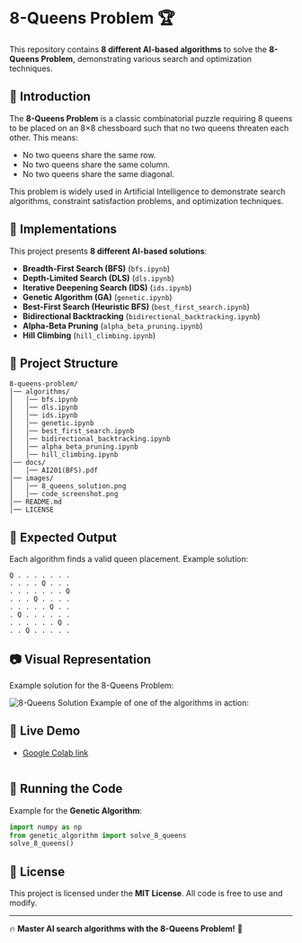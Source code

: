 # 8-Queens Problem 🏆


This repository contains **8 different AI-based algorithms** to solve the **8-Queens Problem**, demonstrating various search and optimization techniques.

## 🌟 Introduction
The **8-Queens Problem** is a classic combinatorial puzzle requiring 8 queens to be placed on an 8×8 chessboard such that no two queens threaten each other. This means:
- No two queens share the same row.
- No two queens share the same column.
- No two queens share the same diagonal.

This problem is widely used in Artificial Intelligence to demonstrate search algorithms, constraint satisfaction problems, and optimization techniques.

## 🚀 Implementations
This project presents **8 different AI-based solutions**:
- **Breadth-First Search (BFS)** (`bfs.ipynb`)
- **Depth-Limited Search (DLS)** (`dls.ipynb`)
- **Iterative Deepening Search (IDS)** (`ids.ipynb`)
- **Genetic Algorithm (GA)** (`genetic.ipynb`)
- **Best-First Search (Heuristic BFS)** (`best_first_search.ipynb`)
- **Bidirectional Backtracking** (`bidirectional_backtracking.ipynb`)
- **Alpha-Beta Pruning** (`alpha_beta_pruning.ipynb`)
- **Hill Climbing** (`hill_climbing.ipynb`)

## 📂 Project Structure
```
8-queens-problem/
│── algorithms/
│   │── bfs.ipynb
│   │── dls.ipynb
│   │── ids.ipynb
│   │── genetic.ipynb
│   │── best_first_search.ipynb
│   │── bidirectional_backtracking.ipynb
│   │── alpha_beta_pruning.ipynb
│   │── hill_climbing.ipynb
│── docs/
│   │── AI201(BFS).pdf
│── images/
│   │── 8_queens_solution.png
│   │── code_screenshot.png
│── README.md
│── LICENSE
```

## 🎯 Expected Output
Each algorithm finds a valid queen placement. Example solution:
```
Q . . . . . . .
. . . . Q . . .
. . . . . . . Q
. . . Q . . . .
. . . . . Q . .
. Q . . . . . .
. . . . . . Q .
. . Q . . . . .
```

## 📷 Visual Representation
Example solution for the 8-Queens Problem:

![8-Queens Solution]([https://l1nk.dev/3E5bO)
Example of one of the algorithms in action:

## 🚀 Live Demo
- [Google Colab link](https://colab.research.google.com/drive/171nh_5z0hInLo6Nenitl5q_cSwv566Cj?usp=sharing)

   ```

## 🚀 Running the Code
Example for the **Genetic Algorithm**:
```python
import numpy as np
from genetic_algorithm import solve_8_queens
solve_8_queens()
```


## 📜 License
This project is licensed under the **MIT License**. All code is free to use and modify.

---
🔥 **Master AI search algorithms with the 8-Queens Problem!** 🚀

